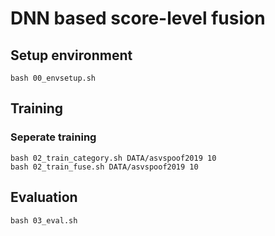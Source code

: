 # DNN based score-level fusion

## Setup environment
```
bash 00_envsetup.sh
```
## Training
### Seperate training
```
bash 02_train_category.sh DATA/asvspoof2019 10
bash 02_train_fuse.sh DATA/asvspoof2019 10
```

## Evaluation
```
bash 03_eval.sh
```